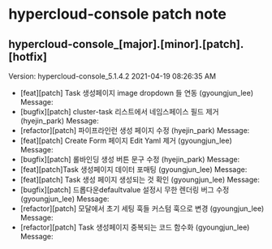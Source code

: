# hypercloud-console patch note
## hypercloud-console_[major].[minor].[patch].[hotfix]
Version: hypercloud-console_5.1.4.2
2021-04-19  08:26:35 AM
- [feat][patch] Task 생성페이지 image dropdown 들 연동 (gyoungjun_lee) 
    Message: 
- [bugfix][patch] cluster-task 리스트에서 네임스페이스 필드 제거 (hyejin_park) 
    Message: 
- [refactor][patch] 파이프라인런 생성 페이지 수정 (hyejin_park) 
    Message: 
- [feat][patch] Create Form 페이지 Edit Yaml 제거 (gyoungjun_lee) 
    Message: 
- [bugfix][patch] 롤바인딩 생성 버튼 문구 수정 (hyejin_park) 
    Message: 
- [feat][patch]Task 생성페이지 데이터 포매팅 (gyoungjun_lee) 
    Message: 
- [feat][patch] Task 생성 페이지 생성되는 것 확인 (gyoungjun_lee) 
    Message: 
- [bugfix][patch] 드롭다운defaultvalue 설정시 무한 렌더링 버그 수정 (gyoungjun_lee) 
    Message: 
- [refactor][patch] 모달에서 초기 세팅 훅들 커스텀 훅으로 변경 (gyoungjun_lee) 
    Message: 
- [refactor][patch] Task 생성페이지 중복되는 코드 함수화 (gyoungjun_lee) 
    Message: 